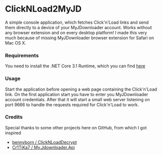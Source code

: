 # ClickNLoad2MyJD
A simple console application, which fetches Click'n'Load links and send them directly to a device of your MyJDownloader account.
Works without any browser extension and on every desktop platform!
I made this very much because of missing MyJDownloader browser extension for Safari on Mac OS X.

### Requirements
You need to install the .NET Core 3.1 Runtime, which you can find [here](https://dotnet.microsoft.com/download/dotnet-core/3.1)

### Usage
Start the application before opening a web page containing the Click'n'Load link.
On the first application start you have to enter you MyJDownloader account credentials.
After that it will start a small web server listening on port 9666 to handle the
requests required for Click'n'Load to work.

### Credits
Special thanks to some other projects here on GitHub, from which I got inspired
* [bennyborn / ClickNLoadDecrypt](https://github.com/bennyborn/ClickNLoadDecrypt)
* [Cr1TiKa7 / My.Jdownloader.Api](https://github.com/Cr1TiKa7/My.Jdownloader.Api)
